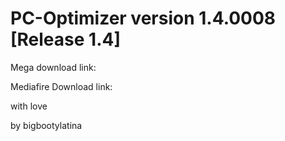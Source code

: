 # PC-Optimizer version 1.4.0008 [Release 1.4]


Mega download link: 

Mediafire Download link:


with love

by bigbootylatina
